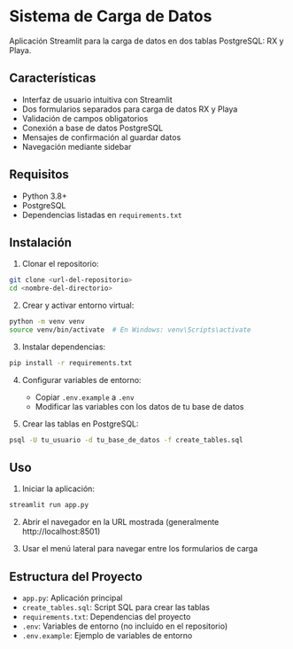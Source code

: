 # Sistema de Carga de Datos

Aplicación Streamlit para la carga de datos en dos tablas PostgreSQL: RX y Playa.

## Características

- Interfaz de usuario intuitiva con Streamlit
- Dos formularios separados para carga de datos RX y Playa
- Validación de campos obligatorios
- Conexión a base de datos PostgreSQL
- Mensajes de confirmación al guardar datos
- Navegación mediante sidebar

## Requisitos

- Python 3.8+
- PostgreSQL
- Dependencias listadas en `requirements.txt`

## Instalación

1. Clonar el repositorio:
```bash
git clone <url-del-repositorio>
cd <nombre-del-directorio>
```

2. Crear y activar entorno virtual:
```bash
python -m venv venv
source venv/bin/activate  # En Windows: venv\Scripts\activate
```

3. Instalar dependencias:
```bash
pip install -r requirements.txt
```

4. Configurar variables de entorno:
   - Copiar `.env.example` a `.env`
   - Modificar las variables con los datos de tu base de datos

5. Crear las tablas en PostgreSQL:
```bash
psql -U tu_usuario -d tu_base_de_datos -f create_tables.sql
```

## Uso

1. Iniciar la aplicación:
```bash
streamlit run app.py
```

2. Abrir el navegador en la URL mostrada (generalmente http://localhost:8501)

3. Usar el menú lateral para navegar entre los formularios de carga

## Estructura del Proyecto

- `app.py`: Aplicación principal
- `create_tables.sql`: Script SQL para crear las tablas
- `requirements.txt`: Dependencias del proyecto
- `.env`: Variables de entorno (no incluido en el repositorio)
- `.env.example`: Ejemplo de variables de entorno 